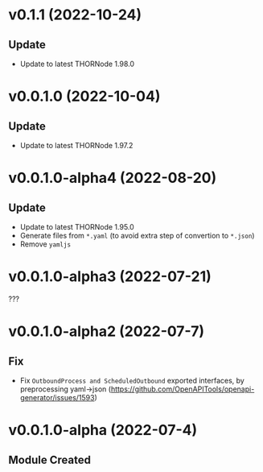 # v0.1.1 (2022-10-24)

## Update

- Update to latest THORNode 1.98.0
# v0.0.1.0 (2022-10-04)

## Update

- Update to latest THORNode 1.97.2

# v0.0.1.0-alpha4 (2022-08-20)

## Update

- Update to latest THORNode 1.95.0
- Generate files from `*.yaml` (to avoid extra step of convertion to `*.json`)
- Remove `yamljs`

# v0.0.1.0-alpha3 (2022-07-21)

???

# v0.0.1.0-alpha2 (2022-07-7)

## Fix

- Fix `OutboundProcess and ScheduledOutbound` exported interfaces, by preprocessing yaml->json (https://github.com/OpenAPITools/openapi-generator/issues/1593)

# v0.0.1.0-alpha (2022-07-4)

## Module Created
